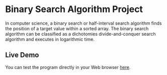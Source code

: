 # Binary Search Algorithm Project

 In computer science, a binary search or half-interval search algorithm finds the position of a target value within a 
 sorted array. The binary search algorithm can be classified as a dichotomies divide-and-conquer search algorithm and 
 executes in logarithmic time.

## Live Demo

You can test the program directly in your Web browser [here](https://replit.com/@mpopova/BinarySearchAlgorithm#main.py).